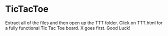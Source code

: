 # TicTacToe
Extract all of the files and then open up the TTT folder.
Click on TTT.html for a fully functional Tic Tac Toe board.
X goes first.
Good Luck!
